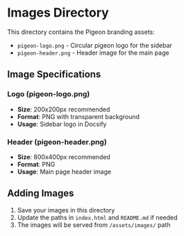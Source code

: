 # Images Directory

This directory contains the Pigeon branding assets:

- `pigeon-logo.png` - Circular pigeon logo for the sidebar
- `pigeon-header.png` - Header image for the main page

## Image Specifications

### Logo (pigeon-logo.png)
- **Size**: 200x200px recommended
- **Format**: PNG with transparent background
- **Usage**: Sidebar logo in Docsify

### Header (pigeon-header.png)
- **Size**: 800x400px recommended
- **Format**: PNG
- **Usage**: Main page header image

## Adding Images

1. Save your images in this directory
2. Update the paths in `index.html` and `README.md` if needed
3. The images will be served from `/assets/images/` path
